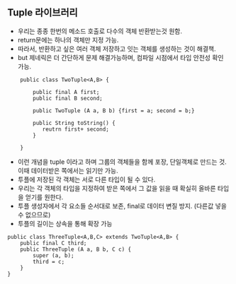 Tuple 라이브러리
-
- 우리는 종종 한번의 메소드 호출로 다수의 객체 반환받는것 원함.
- return문에는 하나의 객체만 지정 가능.
- 따라서, 반환하고 싶은 여러 객체 저장하고 잇는 객체를 생성하는 것이 해결책.
- but 제네릭은 더 간단하게 문제 해결가능하며, 컴파일 시점에서 타입 안전성 확인 가능.

```
    public class TwoTuple<A,B> {
        
        public final A first;
        public final B second;
        
        public TwoTuple (A a, B b) {first = a; second = b;}
        
        public String toString() {
           reutrn first+ second;
        }
    
    }
```

- 이런 개념을 tuple 이라고 하며 그룹의 객체들을 함께 포장, 단일객체로 만드는 것. 이때 데이터받은 쪽에서는 읽기만 가능. 
- 투플에 저장된 각 객체는 서로 다른 타입이 될 수 있다.
- 우리는 각 객체의 타입을 지정하여 받은 쪽에서 그 값을 읽을 때 확실히 올바른 타입을 얻기를 원한다.
- 투플 생성자에서 각 요소들 순서대로 보존, final로 데이터 변질 방지. (다른값 넣을 수 없으므로)
- 투플의 길이는 상속을 통해 확장 가능

```
public class ThreeTuple<A,B,C> extends TwoTuple<A,B> {
    public final C third;
    public ThreeTuple (A a, B b, C c) {
        super (a, b);
        third = c;
    }
}
```

